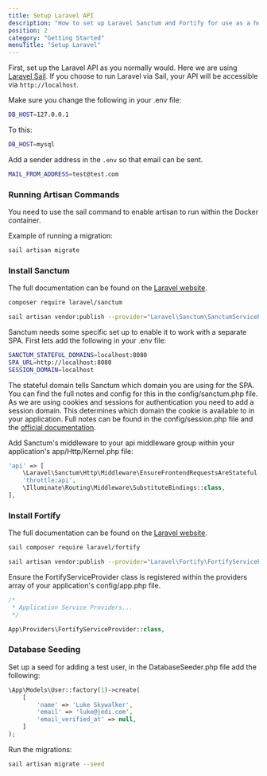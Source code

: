 ```yaml
---
title: Setup Laravel API
description: "How to set up Laravel Sanctum and Fortify for use as a headless API."
position: 2
category: "Getting Started"
menuTitle: "Setup Laravel"
---
```


First, set up the Laravel API as you normally would. Here we are using [Laravel Sail](https://laravel.com/docs/8.x/sail). If you choose to run Laravel via Sail, your API will be accessible via `http://localhost`.

Make sure you change the following in your .env file:

```bash
DB_HOST=127.0.0.1
```

To this:

```bash
DB_HOST=mysql
```

Add a sender address in the `.env` so that email can be sent.

```bash
MAIL_FROM_ADDRESS=test@test.com
```

### Running Artisan Commands

You need to use the sail command to enable artisan to run within the Docker container.

Example of running a migration:

```bash
sail artisan migrate
```

### Install Sanctum

The full documentation can be found on the [Laravel website](https://laravel.com/docs/8.x/sanctum).

```bash
composer require laravel/sanctum

sail artisan vendor:publish --provider="Laravel\Sanctum\SanctumServiceProvider"
```

Sanctum needs some specific set up to enable it to work with a separate SPA. First lets add the following in your .env file:

```bash
SANCTUM_STATEFUL_DOMAINS=localhost:8080
SPA_URL=http://localhost:8080
SESSION_DOMAIN=localhost
```

The stateful domain tells Sanctum which domain you are using for the SPA. You can find the full notes and config for this in the config/sanctum.php file. As we are using cookies and sessions for authentication you need to add a session domain. This determines which domain the cookie is available to in your application. Full notes can be found in the config/session.php file and the [official documentation](https://laravel.com/docs/8.x/sanctum#spa-authentication).

Add Sanctum's middleware to your api middleware group within your application's app/Http/Kernel.php file:

```php
'api' => [
    \Laravel\Sanctum\Http\Middleware\EnsureFrontendRequestsAreStateful::class,
    'throttle:api',
    \Illuminate\Routing\Middleware\SubstituteBindings::class,
],
```

### Install Fortify

The full documentation can be found on the [Laravel website](https://laravel.com/docs/8.x/fortify).

```bash
sail composer require laravel/fortify

sail artisan vendor:publish --provider="Laravel\Fortify\FortifyServiceProvider"
```

Ensure the FortifyServiceProvider class is registered within the providers array of your application's config/app.php file.

```php
/*
 * Application Service Providers...
 */

App\Providers\FortifyServiceProvider::class,
```

### Database Seeding

Set up a seed for adding a test user, in the DatabaseSeeder.php file add the following:

```php
\App\Models\User::factory(1)->create(
	[
		'name' => 'Luke Skywalker',
		'email' => 'luke@jedi.com',
		'email_verified_at' => null,
	]
);
```

Run the migrations:

```bash
sail artisan migrate --seed
```
